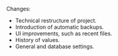 Changes:
- Technical restructure of project.
- Introduction of automatic backups.
- UI improvements, such as recent files.
- History of values.
- General and database settings.
